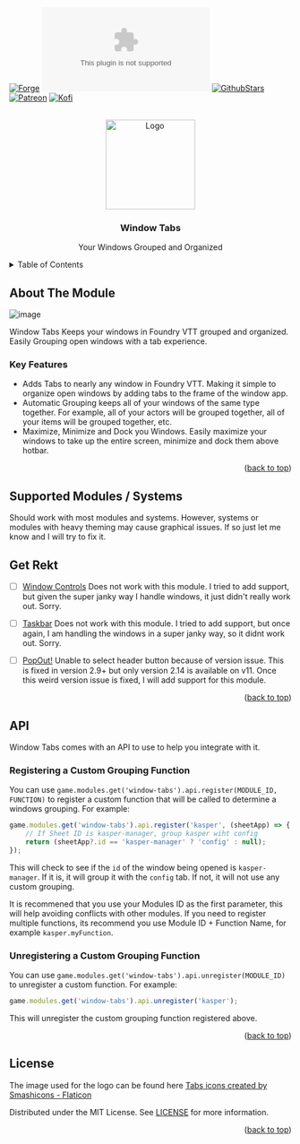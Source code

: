 <a name="readme-top"></a>

<!-- PROJECT SHIELDS -->
[![Forge][forge-installs]][forge-url]
[![Downloads][latest-download]][latest-download-url]
[![GithubStars][github-starts]][github-url]
[![Patreon][patreon]][patreon-url]
[![Kofi][ko-fi]][ko-fi-url]

<!-- PROJECT LOGO -->
<br />
<div align="center">
  <a href="https://github.com/mouse0270/window-tabs">
    <img src="https://github.com/mouse0270/window-tabs/assets/564874/6b02fc05-9d22-483f-95b4-ef6e2ce13c34" alt="Logo" width="160" height="160">
  </a>

  <h3 align="center">Window Tabs</h3>

  <p align="center">Your Windows Grouped and Organized</p>
</div>

<!-- TABLE OF CONTENTS -->
<details>
  <summary>Table of Contents</summary>
	<ol>
		<li><a href="#about-the-Module">About the Module</a></li>
		<li><a href="#supported-Modules--Systems">Supported Modules / Systems</a></li>
		<li><a href="#get-rekt">Get Rekt</a></li>
		<li><a href="#API">API</a></li>
		<li><a href="#license">License</a></li>
		<li><a href="#acknowledgments">Acknowledgments</a></li>
	</ol>
</details>

<!-- ABOUT THE PROJECT -->
## About The Module
![image](https://github.com/mouse0270/window-tabs/assets/564874/d2e54efb-d6c2-4969-8b31-aa0636e4a175)

Window Tabs Keeps your windows in Foundry VTT grouped and organized. Easily Grouping open windows with a tab experience.

### Key Features
- Adds Tabs to nearly any window in Foundry VTT. Making it simple to organize open windows by adding tabs to the frame of the window app.
- Automatic Grouping keeps all of your windows of the same type together. For example, all of your actors will be grouped together, all of your items will be grouped together, etc.
- Maximize, Minimize and Dock you Windows. Easily maximize your windows to take up the entire screen, minimize and dock them above hotbar.

<p align="right">(<a href="#readme-top">back to top</a>)</p>

<!-- SUPPORTED MODULES/SYSTEMS -->
## Supported Modules / Systems
Should work with most modules and systems. However, systems or modules with heavy theming may cause graphical issues. If so just let me know and I will try to fix it.

## Get Rekt
- [ ] [Window Controls](https://foundryvtt.com/packages/window-controls) Does not work with this module. I tried to add support, but given the super janky way I handle windows, it just didn't really work out. Sorry.
- [ ] [Taskbar](https://theripper93.com/module/foundry-taskbar) Does not work with this module. I tried to add support, but once again, I am handling the windows in a super janky way, so it didnt work out. Sorry.
- [ ] [PopOut!](https://foundryvtt.com/packages/popout) Unable to select header button because of version issue. This is fixed in version 2.9+ but only version 2.14 is available on v11. Once this weird version issue is fixed, I will add support for this module.


<p align="right">(<a href="#readme-top">back to top</a>)</p>

<!-- API -->
## API 
Window Tabs comes with an API to use to help you integrate with it.

### Registering a Custom Grouping Function
You can use `game.modules.get('window-tabs').api.register(MODULE_ID, FUNCTION)` to register a custom function that will be called to determine a windows grouping. For example:
```js
game.modules.get('window-tabs').api.register('kasper', (sheetApp) => {
    // If Sheet ID is kasper-manager, group kasper wiht config
    return (sheetApp?.id == 'kasper-manager' ? 'config' : null);
});
```
This will check to see if the `id` of the window being opened is `kasper-manager`. If it is, it will group it with the `config` tab. If not, it will not use any custom grouping.

It is recommened that you use your Modules ID as the first parameter, this will help avoiding conflicts with other modules. If you need to register multiple functions, its recommend you use Module ID + Function Name, for example `kasper.myFunction`.

### Unregistering a Custom Grouping Function
You can use `game.modules.get('window-tabs').api.unregister(MODULE_ID)` to unregister a custom function. For example:
```js
game.modules.get('window-tabs').api.unregister('kasper');
```
This will unregister the custom grouping function registered above.


<p align="right">(<a href="#readme-top">back to top</a>)</p>

<!-- LICENSE -->
## License
The image used for the logo can be found here <a href="https://www.flaticon.com/free-icon/tabs_3815466" title="tabs icons">Tabs icons created by Smashicons - Flaticon</a>

Distributed under the MIT License. See [LICENSE]([license-url]) for more information.

<p align="right">(<a href="#readme-top">back to top</a>)</p>

<!-- MARKDOWN LINKS & IMAGES -->
<!-- https://www.markdownguide.org/basic-syntax/#reference-style-links -->
[license-url]: https://github.com/mouse0270/window-tabs/blob/master/LICENSE

[forge-installs]: https://img.shields.io/badge/dynamic/json?&colorB=90A959&label=Forge%20Installs&query=package.installs&suffix=%25&style=for-the-badge&url=https://forge-vtt.com/api/bazaar/package/window-tabs
[forge-url]: https://forge-vtt.com/bazaar/package/window-tabs

[latest-download]: https://img.shields.io/github/downloads/mouse0270/window-tabs/latest/module.zip?color=5D4A66&label=DOWNLOADS&style=for-the-badge
[latest-download-url]: https://github.com/mouse0270/window-tabs/releases/latest

[github-starts]: https://img.shields.io/github/stars/mouse0270/window-tabs?logo=AddThis&logoColor=white&style=for-the-badge
[github-url]: https://github.com/mouse0270/window-tabs

[patreon]: https://img.shields.io/badge/-Patreon-FF424D?style=for-the-badge&logo=Patreon&logoColor=white
[patreon-url]: https://www.patreon.com/mouse0270

[ko-fi]: https://img.shields.io/badge/-ko%20fi-FF5E5B?style=for-the-badge&logo=Ko-fi&logoColor=white
[ko-fi-url]: https://ko-fi.com/mouse0270
